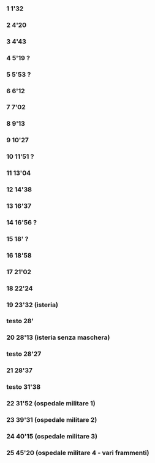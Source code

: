 ### 1   1'32  
### 2   4'20  
### 3   4'43  
### 4   5'19    ?  
### 5   5'53    ?  
### 6   6'12  
### 7   7'02  
### 8   9'13  
### 9   10'27  
### 10  11'51   ?  
### 11  13'04  
### 12  14'38  
### 13  16'37  
### 14  16'56   ?  
### 15  18'     ?
### 16  18'58  
### 17  21'02
### 18  22'24
### 19  23'32   (isteria)
### testo  28'  
### 20  28'13   (isteria senza maschera)
### testo  28'27
### 21  28'37
### testo  31'38
### 22  31'52   (ospedale militare 1)
### 23  39'31   (ospedale militare 2)
### 24  40'15   (ospedale militare 3)
### 25  45'20   (ospedale militare 4 - vari frammenti)
